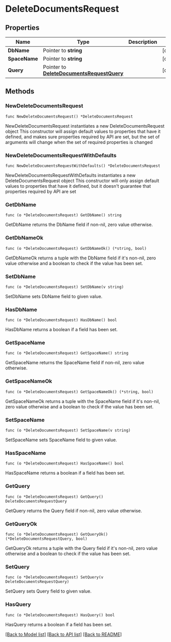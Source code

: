 # DeleteDocumentsRequest

## Properties

Name | Type | Description | Notes
------------ | ------------- | ------------- | -------------
**DbName** | Pointer to **string** |  | [optional] 
**SpaceName** | Pointer to **string** |  | [optional] 
**Query** | Pointer to [**DeleteDocumentsRequestQuery**](DeleteDocumentsRequestQuery.md) |  | [optional] 

## Methods

### NewDeleteDocumentsRequest

`func NewDeleteDocumentsRequest() *DeleteDocumentsRequest`

NewDeleteDocumentsRequest instantiates a new DeleteDocumentsRequest object
This constructor will assign default values to properties that have it defined,
and makes sure properties required by API are set, but the set of arguments
will change when the set of required properties is changed

### NewDeleteDocumentsRequestWithDefaults

`func NewDeleteDocumentsRequestWithDefaults() *DeleteDocumentsRequest`

NewDeleteDocumentsRequestWithDefaults instantiates a new DeleteDocumentsRequest object
This constructor will only assign default values to properties that have it defined,
but it doesn't guarantee that properties required by API are set

### GetDbName

`func (o *DeleteDocumentsRequest) GetDbName() string`

GetDbName returns the DbName field if non-nil, zero value otherwise.

### GetDbNameOk

`func (o *DeleteDocumentsRequest) GetDbNameOk() (*string, bool)`

GetDbNameOk returns a tuple with the DbName field if it's non-nil, zero value otherwise
and a boolean to check if the value has been set.

### SetDbName

`func (o *DeleteDocumentsRequest) SetDbName(v string)`

SetDbName sets DbName field to given value.

### HasDbName

`func (o *DeleteDocumentsRequest) HasDbName() bool`

HasDbName returns a boolean if a field has been set.

### GetSpaceName

`func (o *DeleteDocumentsRequest) GetSpaceName() string`

GetSpaceName returns the SpaceName field if non-nil, zero value otherwise.

### GetSpaceNameOk

`func (o *DeleteDocumentsRequest) GetSpaceNameOk() (*string, bool)`

GetSpaceNameOk returns a tuple with the SpaceName field if it's non-nil, zero value otherwise
and a boolean to check if the value has been set.

### SetSpaceName

`func (o *DeleteDocumentsRequest) SetSpaceName(v string)`

SetSpaceName sets SpaceName field to given value.

### HasSpaceName

`func (o *DeleteDocumentsRequest) HasSpaceName() bool`

HasSpaceName returns a boolean if a field has been set.

### GetQuery

`func (o *DeleteDocumentsRequest) GetQuery() DeleteDocumentsRequestQuery`

GetQuery returns the Query field if non-nil, zero value otherwise.

### GetQueryOk

`func (o *DeleteDocumentsRequest) GetQueryOk() (*DeleteDocumentsRequestQuery, bool)`

GetQueryOk returns a tuple with the Query field if it's non-nil, zero value otherwise
and a boolean to check if the value has been set.

### SetQuery

`func (o *DeleteDocumentsRequest) SetQuery(v DeleteDocumentsRequestQuery)`

SetQuery sets Query field to given value.

### HasQuery

`func (o *DeleteDocumentsRequest) HasQuery() bool`

HasQuery returns a boolean if a field has been set.


[[Back to Model list]](../README.md#documentation-for-models) [[Back to API list]](../README.md#documentation-for-api-endpoints) [[Back to README]](../README.md)


